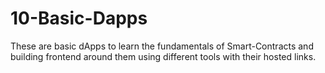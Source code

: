 # 10-Basic-Dapps
These are basic dApps to learn the fundamentals of Smart-Contracts and building frontend around them using different tools with their hosted links.
